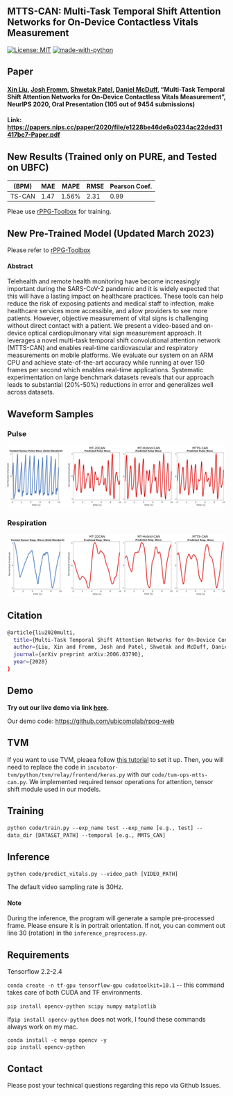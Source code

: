 ## MTTS-CAN: Multi-Task Temporal Shift Attention Networks for On-Device Contactless Vitals Measurement

[![License: MIT](https://img.shields.io/badge/License-MIT-yellow.svg)](https://opensource.org/licenses/MIT)
[![made-with-python](https://img.shields.io/badge/Made%20with-Python-1f425f.svg)](https://www.python.org/)


## Paper

#### [Xin Liu](https://homes.cs.washington.edu/~xliu0/), [Josh Fromm](https://www.linkedin.com/in/josh-fromm-2a4a2258/), [Shwetak Patel](https://ubicomplab.cs.washington.edu/members/), [Daniel McDuff](https://www.microsoft.com/en-us/research/people/damcduff/), “Multi-Task Temporal Shift Attention Networks for On-Device Contactless Vitals Measurement”, NeurIPS 2020, Oral Presentation (105 out of 9454 submissions) 

#### Link: <https://papers.nips.cc/paper/2020/file/e1228be46de6a0234ac22ded31417bc7-Paper.pdf>

## New Results (Trained only on PURE, and Tested on UBFC)

|  (BPM) | MAE | MAPE | RMSE |Pearson Coef. |
| ------------- | ------------- | ------------- | ------------- | ------------- |
| TS-CAN  | 1.47  | 1.56%  | 2.31  | 0.99  |

Pleae use [rPPG-Toolbox](https://github.com/ubicomplab/rPPG-Toolbox) for training.
## New Pre-Trained Model (Updated March 2023)

Please refer to [rPPG-Toolbox](https://github.com/ubicomplab/rPPG-Toolbox) 

#### Abstract

Telehealth and remote health monitoring have become increasingly important during the SARS-CoV-2 pandemic and it is widely expected that this will have a lasting impact on healthcare practices. These tools can help reduce the risk of exposing patients and medical staff to infection, make healthcare services more accessible, and allow providers to see more patients. However, objective measurement of vital signs is challenging without direct contact with a patient. We present a video-based and on-device optical cardiopulmonary vital sign measurement approach. It leverages a novel multi-task temporal shift convolutional attention network (MTTS-CAN) and enables real-time cardiovascular and respiratory measurements on mobile platforms. We evaluate our system on an ARM CPU and achieve state-of-the-art accuracy while running at over 150 frames per second which enables real-time applications. Systematic experimentation on large benchmark datasets reveals that our approach leads to substantial (20\%-50\%) reductions in error and generalizes well across datasets.



## Waveform Samples

### Pulse

![pulse_waveform](./pulse_waveform.png)


### Respiration 

![resp_waveform](./resp_waveform.png)


## Citation 

``` bash
@article{liu2020multi,
  title={Multi-Task Temporal Shift Attention Networks for On-Device Contactless Vitals Measurement},
  author={Liu, Xin and Fromm, Josh and Patel, Shwetak and McDuff, Daniel},
  journal={arXiv preprint arXiv:2006.03790},
  year={2020}
}
```

## Demo

**Try out our live demo via link [here](https://vitals.cs.washington.edu/).**

Our demo code: https://github.com/ubicomplab/rppg-web


## TVM

If you want to use TVM, pleaea follow [this tutorial](https://tvm.apache.org/docs/) to set it up. Then, you will need to replace the code in `incubator-tvm/python/tvm/relay/frontend/keras.py` with our `code/tvm-ops-mtts-can.py`. We implemented required tensor operations for attention, tensor shift module used in our models. 

## Training 

`python code/train.py --exp_name test --exp_name [e.g., test] --data_dir [DATASET_PATH] --temporal [e.g., MMTS_CAN]`

## Inference 

`python code/predict_vitals.py --video_path [VIDEO_PATH]`

The default video sampling rate is 30Hz. 

#### Note

During the inference, the program will generate a sample pre-processed frame. Please ensure it is in portrait orientation. If not, you can comment out line 30 (rotation) in the `inference_preprocess.py`. 


## Requirements


Tensorflow 2.2-2.4


`conda create -n tf-gpu tensorflow-gpu cudatoolkit=10.1` -- this command takes care of both CUDA and TF environments. 

`pip install opencv-python scipy numpy matplotlib`

If`pip install opencv-python` does not work, I found these commands always work on my mac. 

```
conda install -c menpo opencv -y
pip install opencv-python
```




## Contact

Please post your technical questions regarding this repo via Github Issues. 







